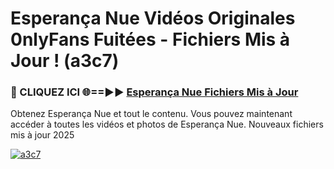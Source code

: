 # Esperança Nue Vidéos Originales 0nlyFans Fuitées - Fichiers Mis à Jour ! (a3c7)

<h3>🔴 CLIQUEZ ICI 🌐==►► <a href="https://tinyurl.com/2pmr4ezf" rel="nofollow">Esperança Nue Fichiers Mis à Jour</a></h3>

Obtenez Esperança Nue et tout le contenu. Vous pouvez maintenant accéder à toutes les vidéos et photos de Esperança Nue. Nouveaux fichiers mis à jour 2025

[![a3c7](https://i.imgur.com/6SNvagu.gif)](https://tinyurl.com/2pmr4ezf)
